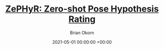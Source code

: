 ---
layout: post
title: '<a href="https://arxiv.org/abs/2104.13526">ZePHyR: Zero-shot Pose Hypothesis
Rating</a>'
date:   2021-05-01 00:00:00 +00:00
image: /images/zephyr2.png
categories: research
author: "Brian Okorn"
authors: <strong>Brian Okorn*</strong>, Qiao Gu*, Martial Hebert, David Held
award: null
bib: "@inproceedings{okorn2021zephyr,\n                    title={Zephyr: Zero-shot\
    \ pose hypothesis rating},\n                    author={Okorn, Brian and Gu, Qiao\
    \ and Hebert, Martial and Held, David},\n                    booktitle={2021 IEEE\
    \ International Conference on Robotics and Automation (ICRA)},\n             \
    \       pages={14141--14148},\n                    year={2021},\n            \
    \        organization={IEEE}\n                  }"
code: https://github.com/r-pad/zephyr
pdf: https://arxiv.org/pdf/2104.13526.pdf
short_id: 2021zephyr
site: https://bokorn.github.io/zephyr/
venue: International Conference of Robotics and Automation (ICRA)
#video: https://www.youtube.com/watch?v=eGcoR7hGQqU
video: https://studio.youtube.com/video/iYWXU6vXbq8/edit
video_long: https://www.youtube.com/watch?v=k6ZaSvb9PTw
---